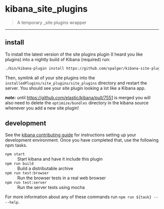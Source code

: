 # kibana_site_plugins

> A temporary _site plugins wrapper

---

## install

To install the latest version of the site plugins plugin (I heard you like plugins) into a nightly build of Kibana (required) run:

```sh
./bin/kibana-plugin install https://github.com/spalger/kibana-site-plugins/releases/download/5.0.0-alpha4-SNAPSHOT1/site_plugins-5.0.0-alpha4-SNAPSHOT.zip
```

Then, symlink all of your site plugins into the `installedPlugins/site_plugins/site_plugins` directory and restart the server. You should see your site plugin looking a lot like a Kibana app.

***note:*** until https://github.com/elastic/kibana/pull/7551 is merged you will also need to delete the `optimize/bundles` directory in the kibana source whenever you add a new site plugin!

## development

See the [kibana contributing guide](https://github.com/elastic/kibana/blob/master/CONTRIBUTING.md) for instructions setting up your development environment. Once you have completed that, use the following npm tasks.

<dl>
  <dt><code>npm start</code></dt>
  <dd>Start kibana and have it include this plugin</dd>

  <dt><code>npm run build</code></dt>
  <dd>Build a distributable archive</dd>

  <dt><code>npm run test:browser</code></dt>
  <dd>Run the browser tests in a real web browser</dd>

  <dt><code>npm run test:server</code></dt>
  <dd>Run the server tests using mocha</dd>
</dl>

For more information about any of these commands run `npm run ${task} -- --help`.
